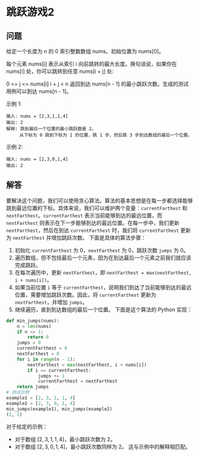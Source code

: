 # 跳跃游戏2
## 问题
给定一个长度为 n 的 0 索引整数数组 nums。初始位置为 nums[0]。

每个元素 nums[i] 表示从索引 i 向前跳转的最大长度。换句话说，如果你在 nums[i] 处，你可以跳转到任意 nums[i + j] 处:

0 <= j <= nums[i]
i + j < n
返回到达 nums[n - 1] 的最小跳跃次数。生成的测试用例可以到达 nums[n - 1]。



示例 1:
```
输入: nums = [2,3,1,1,4]
输出: 2
解释: 跳到最后一个位置的最小跳跃数是 2。
     从下标为 0 跳到下标为 1 的位置，跳 1 步，然后跳 3 步到达数组的最后一个位置。
```
示例 2:
```
输入: nums = [2,3,0,1,4]
输出: 2
```
## 解答
要解决这个问题，我们可以使用贪心算法。算法的基本思想是在每一步都选择能够跳到最远位置的下标。具体来说，我们可以维护两个变量：`currentFarthest` 和 `nextFarthest`。`currentFarthest` 表示当前能够到达的最远位置，而 `nextFarthest` 则表示在下一步能够到达的最远位置。在每一步中，我们更新 `nextFarthest`，然后在到达 `currentFarthest` 时，我们将 `currentFarthest` 更新为 `nextFarthest` 并增加跳跃次数。
下面是具体的算法步骤：
1. 初始化 `currentFarthest` 为 0，`nextFarthest` 为 0，跳跃次数 `jumps` 为 0。
2. 遍历数组，但不包括最后一个元素，因为在到达最后一个元素之前我们就应该完成跳跃。
3. 在每次遍历中，更新 `nextFarthest`，即 `nextFarthest = max(nextFarthest, i + nums[i])`。
4. 如果当前位置 `i` 等于 `currentFarthest`，说明我们到达了当前能够到达的最远位置，需要增加跳跃次数。因此，将 `currentFarthest` 更新为 `nextFarthest`，并增加 `jumps`。
5. 继续遍历，直到到达数组的最后一个位置。
下面是这个算法的 Python 实现：
```python
def min_jumps(nums):
    n = len(nums)
    if n <= 1:
        return 0
    jumps = 0
    currentFarthest = 0
    nextFarthest = 0
    for i in range(n - 1):
        nextFarthest = max(nextFarthest, i + nums[i])
        if i == currentFarthest:
            jumps += 1
            currentFarthest = nextFarthest
    return jumps
# 测试示例
example1 = [2, 3, 1, 1, 4]
example2 = [2, 3, 0, 1, 4]
min_jumps(example1), min_jumps(example2)
(2, 2)
```
对于给定的示例：
- 对于数组 $[2, 3, 1, 1, 4]$，最小跳跃次数为 2。
- 对于数组 $[2, 3, 0, 1, 4]$，最小跳跃次数同样为 2。
这与示例中的解释相匹配。

